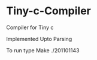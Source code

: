 Tiny-c-Compiler
===============

Compiler for Tiny c

Implemented Upto Parsing

To run type 
Make
./201101143 <filename>
